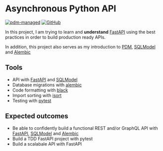 # Asynchronous Python API

[![pdm-managed](https://img.shields.io/badge/pdm-managed-blueviolet)](https://pdm.fming.dev)
[![GitHub](https://img.shields.io/github/license/theeomm/async-py-api)](https://github/license/theeomm/async-py-api)

In this project, I am trying to learn and **understand** [FastAPI](https://fastapi.tiangolo.com) using the best practices in order to build production ready APIs.

In addition, this project also serves as my introduction to [PDM](https://pdm.fming.dev), [SQLModel](https://sqlmodel.tiangolo.com) and [Alembic](https://alembic.sqlalchemy.org/)

## Tools

- API with [FastAPI](https://fastapi.tiangolo.com) and [SQLModel](https://sqlmodel.taingolo.com)
- Database migrations with [alembic](https://alembic.sqlalchemy.org/)
- Code formatting with [black](https://black.readthedocs.io/)
- Import sorting with [isort](https://isort.readthedocs.io/)
- Testing with [pytest](https://docs.pytest.org)

## Expected outcomes

- Be able to confidently build a functional REST and/or GraphQL API with [FastAPI](https://fastapi.tiangolo.com), [SQLModel](https://sqlmodel.tiangolo.com) and [Alembic](https://alembic.sqlalchemy.org/)
- Build a TDD FastAPI project with pytest
- Build a scalabale API with FastAPI

